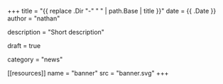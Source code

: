 +++
title = "{{ replace .Dir "-" " " | path.Base | title }}"
date = {{ .Date }}
author = "nathan"

description = "Short description"

draft = true

category = "news"

[[resources]]
  name = "banner"
  src = "banner.svg"
+++

